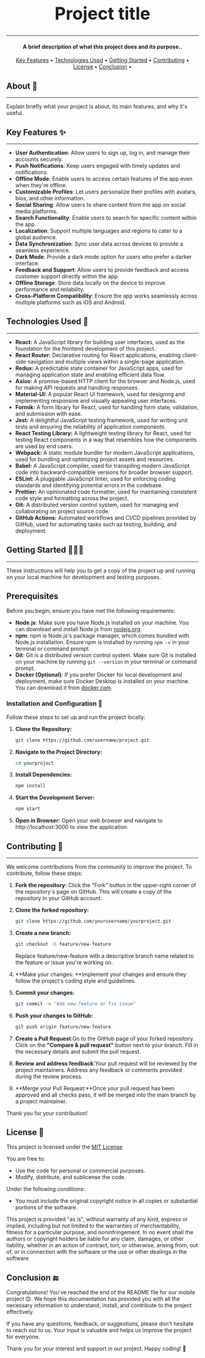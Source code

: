 <h1 style="font-size: 45px">
<center>Project title</center>
</h1>
<hr>
<!-- Description -->
<h4 align="center">A brief description of what this project does and its purpose..</h4>

<!--menu-->
  <p align="center">
  <a href="#key-features">Key Features</a> •
  <a href="#technologies-used">Technologies Used</a> •
  <a href="#getting-started">Getting Started</a> •
  <a href="#contributing">Contributing</a> •
  <a href="#license">License</a> •
  <a href="#conclusion">Conclusion</a> •
</p>

<!-- You can put pictures, gifs, screenshots or videos for the program here  -->

<!-- About -->

## About 📖

---

Explain briefly what your project is about, its main features, and why it's useful.

<!-- Key Features -->

## Key Features ✨

---

- **User Authentication**: Allow users to sign up, log in, and manage their accounts securely.
- **Push Notifications**: Keep users engaged with timely updates and notifications.
- **Offline Mode**: Enable users to access certain features of the app even when they're offline.
- **Customizable Profiles**: Let users personalize their profiles with avatars, bios, and other information.
- **Social Sharing**: Allow users to share content from the app on social media platforms.
- **Search Functionality**: Enable users to search for specific content within the app.
- **Localization**: Support multiple languages and regions to cater to a global audience.
- **Data Synchronization**: Sync user data across devices to provide a seamless experience.
- **Dark Mode**: Provide a dark mode option for users who prefer a darker interface.
- **Feedback and Support**: Allow users to provide feedback and access customer support directly within the app.
- **Offline Storage**: Store data locally on the device to improve performance and reliability.
- **Cross-Platform Compatibility**: Ensure the app works seamlessly across multiple platforms such as iOS and Android.

<!-- Technologies Used -->

## Technologies Used 🤖

---

- **React:** A JavaScript library for building user interfaces, used as the foundation for the frontend development of this project.
- **React Router:** Declarative routing for React applications, enabling client-side navigation and multiple views within a single-page application.
- **Redux:** A predictable state container for JavaScript apps, used for managing application state and enabling efficient data flow.
- **Axios:** A promise-based HTTP client for the browser and Node.js, used for making API requests and handling responses.
- **Material-UI:** A popular React UI framework, used for designing and implementing responsive and visually appealing user interfaces.
- **Formik:** A form library for React, used for handling form state, validation, and submission with ease.
- **Jest:** A delightful JavaScript testing framework, used for writing unit tests and ensuring the reliability of application components.
- **React Testing Library:** A lightweight testing library for React, used for testing React components in a way that resembles how the components are used by end users.
- **Webpack:** A static module bundler for modern JavaScript applications, used for bundling and optimizing project assets and resources.
- **Babel:** A JavaScript compiler, used for transpiling modern JavaScript code into backward-compatible versions for broader browser support.
- **ESLint:** A pluggable JavaScript linter, used for enforcing coding standards and identifying potential errors in the codebase.
- **Prettier:** An opinionated code formatter, used for maintaining consistent code style and formatting across the project.
- **Git:** A distributed version control system, used for managing and collaborating on project source code.
- **GitHub Actions:** Automated workflows and CI/CD pipelines provided by GitHub, used for automating tasks such as testing, building, and deployment.

<!-- Getting Started -->

## Getting Started 👨🏻‍💻

---

These instructions will help you to get a copy of the project up and running on your local machine for development and testing purposes.

## Prerequisites

Before you begin, ensure you have met the following requirements:

- **Node.js**: Make sure you have Node.js installed on your machine. You can download and install Node.js from [nodejs.org](https://nodejs.org/).
- **npm**: npm is Node.js's package manager, which comes bundled with Node.js installation. Ensure npm is installed by running `npm -v` in your terminal or command prompt.
- **Git**: Git is a distributed version control system. Make sure Git is installed on your machine by running `git --version` in your terminal or command prompt.
- **Docker (Optional)**: If you prefer Docker for local development and deployment, make sure Docker Desktop is installed on your machine. You can download it from [docker.com](https://www.docker.com/products/docker-desktop).

### Installation and Configuration 🎯

Follow these steps to set up and run the project locally:

1. **Clone the Repository:**
   ```bash
   git clone https://github.com/username/project.git
   ```
2. **Navigate to the Project Directory:**

   ```bash
   cd yourproject
   ```

3. **Install Dependencies:**

   ```bash
   npm install
   ```

4. **Start the Development Server:**

   ```bash
   npm start
   ```

5. **Open in Browser:**
   Open your web browser and navigate to http://localhost:3000 to view the application.

<!-- Contributing -->

## Contributing 🤝

---

We welcome contributions from the community to improve the project. To contribute, follow these steps:

1. **Fork the repository:**
   Click the "Fork" button in the upper-right corner of the repository's page on GitHub. This will create a copy of the repository in your GitHub account.

2. **Clone the forked repository:**
   ```bash
   git clone https://github.com/yourusername/yourproject.git
   ```
3. **Create a new branch:**
   ```bash
   git checkout -b feature/new-feature
   ```
   Replace feature/new-feature with a descriptive branch name related to the feature or issue you're working on.
4. **Make your changes: **Implement your changes and ensure they follow the project's coding style and guidelines.
5. **Commit your changes:**
   ```bash
   git commit -m "Add new feature or fix issue"
   ```
6. **Push your changes to GitHub:**
   ```bash
   git push origin feature/new-feature
   ```
7. **Create a Pull Request**:Go to the GitHub page of your forked repository. Click on the **"Compare & pull request"** button next to your branch. Fill in the necessary details and submit the pull request.
8. **Review and address feedback**:Your pull request will be reviewed by the project maintainers. Address any feedback or comments provided during the review process.
9. **Merge your Pull Request:**Once your pull request has been approved and all checks pass, it will be merged into the main branch by a project maintainer.

Thank you for your contribution!

<!-- License -->

## License 🧾

This project is licensed under the [MIT License](LICENSE)

You are free to:

- Use the code for personal or commercial purposes.
- Modify, distribute, and sublicense the code.

Under the following conditions:

- You must include the original copyright notice in all copies or substantial portions of the software.

This project is provided "as is", without warranty of any kind, express or implied, including but not limited to the warranties of merchantability, fitness for a particular purpose, and noninfringement. In no event shall the authors or copyright holders be liable for any claim, damages, or other liability, whether in an action of contract, tort, or otherwise, arising from, out of, or in connection with the software or the use or other dealings in the software

<!-- Conclusion -->

## Conclusion 🔚

Congratulations! You've reached the end of the README file for our mobile project 😊. We hope this documentation has provided you with all the necessary information to understand, install, and contribute to the project effectively.

If you have any questions, feedback, or suggestions, please don't hesitate to reach out to us. Your input is valuable and helps us improve the project for everyone.

Thank you for your interest and support in our project. Happy coding! 🎉
